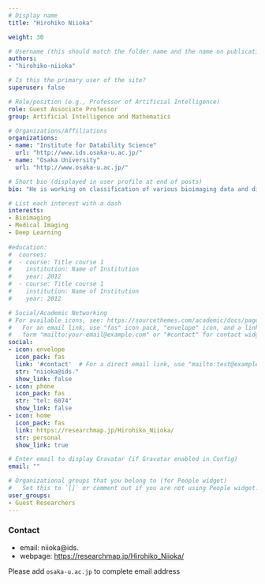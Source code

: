 ```yaml
---
# Display name
title: "Hirohiko Niioka"

weight: 30

# Username (this should match the folder name and the name on publications)
authors:
- "hirohiko-niioka"

# Is this the primary user of the site?
superuser: false

# Role/position (e.g., Professor of Artificial Intelligence)
role: Guest Associate Professor
group: Artificial Intelligence and Mathematics

# Organizations/Affiliations
organizations:
- name: "Institute for Datability Science"
  url: "http://www.ids.osaka-u.ac.jp/"
- name: "Osaka University"
  url: "http://www.osaka-u.ac.jp/"

# Short bio (displayed in user profile at end of posts)
bio: "He is working on classification of various bioimaging data and diagnosis aid using medical data by deep learning . The data set is an optical microscope image (fluorescence microscope, second near-infrared microscope, Raman microscope, etc.), CT image and healthcare data and so on."

# List each interest with a dash
interests:
- Bioimaging
- Medical Imaging
- Deep Learning
  
#education:
#  courses:
#  - course: Title course 1
#    institution: Name of Institution
#    year: 2012
#  - course: Title course 1
#    institution: Name of Institution
#    year: 2012

# Social/Academic Networking
# For available icons, see: https://sourcethemes.com/academic/docs/page-builder/#icons
#   For an email link, use "fas" icon pack, "envelope" icon, and a link in the
#   form "mailto:your-email@example.com" or "#contact" for contact widget.
social:
- icon: envelope
  icon_pack: fas
  link: '#contact'  # For a direct email link, use "mailto:test@example.org".
  str: "niioka@ids."
  show_link: false
- icon: phone
  icon_pack: fas
  str: "tel: 6074"
  show_link: false
- icon: home
  icon_pack: fas
  link: https://researchmap.jp/Hirohiko_Niioka/
  str: personal
  show_link: true

# Enter email to display Gravatar (if Gravatar enabled in Config)
email: ""

# Organizational groups that you belong to (for People widget)
#   Set this to `[]` or comment out if you are not using People widget.
user_groups:
- Guest Researchers
---
```


### Contact
- email: niioka@ids.
- webpage: https://researchmap.jp/Hirohiko_Niioka/


Please add `osaka-u.ac.jp` to complete email address